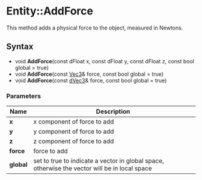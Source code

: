 # Entity::AddForce #
This method adds a physical force to the object, measured in Newtons.

## Syntax ##
- void **AddForce**(const dFloat x, const dFloat y, const dFloat z, const bool global = true)
- void **AddForce**(const [Vec3](CPP_Vec3.md)& force, const bool global = true)
- void **AddForce**(const [dVec3](CPP_dVec3.md)& force, const bool global = true)

### Parameters ###
| Name | Description |
| - | - |
| **x** | x component of force to add |
| **y** | y component of force to add |
| **z** | z component of force to add |
| **force** | force to add |
| **global** | set to true to indicate a vector in global space, otherwise the vector will be in local space |
